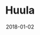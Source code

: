 ---
layout: site
title: "Huula"
date: 2018-01-02
categories: [community]
version: 1.3.1
major: 1
minor: 3
patch: 1
slug: huula
link: http://huu.la/
permalink: /sites/:slug
---
